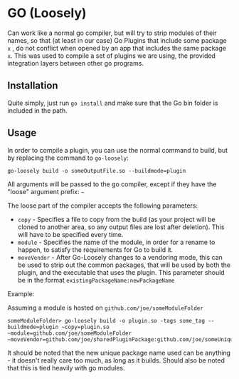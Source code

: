 # GO (Loosely)

Can work like a normal go compiler, but will try to strip modules of their names, so that (at least in our case) Go Plugins that include some package `x` , do not conflict when opened by an app that includes the same package `x`. This was used to compile a set of plugins we are using, the provided integration layers between other go programs.

## Installation

Quite simply, just run `go install` and make sure that the Go bin folder is included in the path.

## Usage

In order to compile a plugin, you can use the normal command to build, but by replacing the command to `go-loosely`:

`go-loosely build -o someOutputFile.so --buildmode=plugin`

All arguments will be passed to the go compiler, except if they have the "loose" argument prefix: `~`

The loose part of the compiler accepts the following parameters:

* `copy` - Specifies a file to copy from the build (as your project will be cloned to another area, so any output files are lost after deletion). This will have to be specified every time.
* `module` - Specifies the name of the module, in order for a rename to happen, to satisfy the requirements for Go to build it.
* `moveVendor` - After Go-Loosely changes to a vendoring mode, this can be used to strip out the common packages, that will be used by both the plugin, and the executable that uses the plugin. This parameter should be in the format `existingPackageName:newPackageName`

Example: 

Assuming a module is hosted on `github.com/joe/someModuleFolder`

```shell script
someModuleFolder> go-loosely build -o plugin.so -tags some_tag --buildmode=plugin ~copy=plugin.so ~module=github.com/joe/someModuleFolder ~moveVendor=github.com/joe/sharedPluginPackage:github.com/joe/someUniqueName
```

It should be noted that the new unique package name used can be anything - it doesn't really care too much, as long as it builds. Should also be noted that this is tied heavily with go modules.